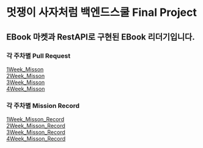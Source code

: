# 멋쟁이 사자처럼 백엔드스쿨 Final Project

## EBook 마켓과 RestAPI로 구현된 EBook 리더기입니다.

### 각 주차별 Pull Request
<a href="https://github.com/likelion-backendschool/FinalProject_KimSeEun_team8/pull/2">1Week_Misson</a><br>
<a href="https://github.com/likelion-backendschool/FinalProject_KimSeEun_team8/pull/3">2Week_Misson</a><br>
<a href="https://github.com/likelion-backendschool/FinalProject_KimSeEun_team8/pull/4">3Week_Misson</a><br>
<a href="https://github.com/likelion-backendschool/FinalProject_KimSeEun_team8/pull/5">4Week_Misson</a><br>

### 각 주차별 Mission Record
<a href="https://github.com/likelion-backendschool/FinalProject_KimSeEun_team8/blob/master/1Week_Misson_Record/1Week_Misson_Record.md">1Week_Misson_Record</a><br>
<a href="https://github.com/likelion-backendschool/FinalProject_KimSeEun_team8/blob/master/2Week_Misson_Record/2Week_Misson_Record.md">2Week_Misson_Record</a><br>
<a href="https://github.com/likelion-backendschool/FinalProject_KimSeEun_team8/blob/master/3Week_Misson_Record/3Week_Misson_Record.md">3Week_Misson_Record</a><br>
<a href="https://github.com/likelion-backendschool/FinalProject_KimSeEun_team8/blob/master/4Week_Misson_Record/4Week_Misson_Record.md">4Week_Misson_Record</a><br>

